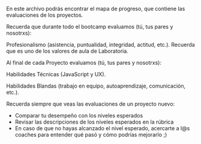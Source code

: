 En este archivo podrás encontrar el mapa de progreso, que contiene las evaluaciones de los proyectos. 

Recuerda que durante todo el bootcamp evaluamos (tú, tus pares y nosotrxs):

Profesionalismo (asistencia, puntualidad, integridad, actitud, etc.). Recuerda que es uno de los valores de aula de Laboratoria.

Al final de cada Proyecto evaluamos (tú, tus pares y nosotrxs):

Habilidades Técnicas (JavaScript y UX).

Habilidades Blandas (trabajo en equipo, autoaprendizaje, comunicación, etc.).

Recuerda siempre que veas las evaluaciones de un proyecto nuevo:
- Comparar tu desempeño con los niveles esperados
- Revisar las descripciones de los niveles esperados en la rúbrica 
- En caso de que no hayas alcanzado el nivel esperado, acercarte a l@s coaches para entender qué pasó y cómo podrías mejorarlo ;)
